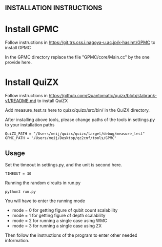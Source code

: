 ## INSTALLATION INSTRUCTIONS

# Install GPMC

Follow instructions in https://git.trs.css.i.nagoya-u.ac.jp/k-hasimt/GPMC to install GPMC 

In the GPMC directory replace the file "GPMC/core/Main.cc" by the one provide here.

# Install QuiZX

Follow instructions in https://github.com/Quantomatic/quizx/blob/stabrank-v1/README.md to install QuiZX
 
Add measure_test.rs here to quizx/quizx/src/bin/ in the QuiZX directory.

After installing above tools,
please change paths of the tools in settings.py to your installation paths
```
QuiZX_PATH = "/Users/meij/quizx/quizx/target/debug/measure_test"
GPMC_PATH = "/Users/meij/Desktop/qc2cnf/tools/GPMC"
``` 

## Usage
Set the timeout in settings.py, and the unit is second here.
```
TIMEOUT = 30
```
Running the random circuits in run.py

```
python3 run.py 
```
You will have to enter the running mode
- mode = 0 for getting figure of qubit count scalability
- mode = 1 for getting figure of depth scalability
- mode = 2 for running a single case using WMC
- mode = 3 for running a single case using ZX

Then follow the instructions of the program to enter other needed information.
